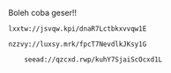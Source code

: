 Boleh coba geser!!

	lxxtw://jsvqw.kpi/dnaR7Lctbkxvvqw1E

   	nzzvy://luxsy.mrk/fpcT7NevdlkJKsy1G

    	seead://qzcxd.rwp/kuhY7SjaiScOcxd1L
